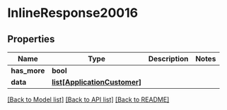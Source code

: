 # InlineResponse20016

## Properties
Name | Type | Description | Notes
------------ | ------------- | ------------- | -------------
**has_more** | **bool** |  | 
**data** | [**list[ApplicationCustomer]**](ApplicationCustomer.md) |  | 

[[Back to Model list]](../README.md#documentation-for-models) [[Back to API list]](../README.md#documentation-for-api-endpoints) [[Back to README]](../README.md)


